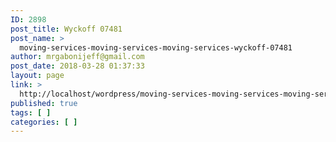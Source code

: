 ```yaml
---
ID: 2898
post_title: Wyckoff 07481
post_name: >
  moving-services-moving-services-moving-services-wyckoff-07481
author: mrgabonijeff@gmail.com
post_date: 2018-03-28 01:37:33
layout: page
link: >
  http://localhost/wordpress/moving-services-moving-services-moving-services-wyckoff-07481/
published: true
tags: [ ]
categories: [ ]
---
```

